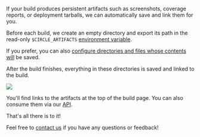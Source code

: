   If your build produces persistent artifacts such as screenshots, coverage reports, or
  deployment tarballs, we can automatically save and link them for you.

  Before each build, we create an empty directory and export its path in the
  read-only `$CIRCLE_ARTIFACTS`
    [environment variable](/docs/environment-variables).

  If you prefer, you can also
  [configure directories and files whose contents will](/docs/configuration#artifacts)
  be saved.

  After the build finishes, everything in these directories is saved and linked to the build.

  ![](asset://img/docs/artifacts.png)

  You'll find links to the artifacts at the top of the build page. You can also consume them
  via our
    [API](/docs/api#build-artifacts).

  That's all there is to it!

  Feel free to
  [contact us](mailto:sayhi@circleci.com)
  if you have any questions or feedback!
